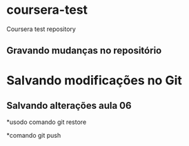 # coursera-test
Coursera test repository

## Gravando mudanças no repositório

# Salvando modificações no Git

## Salvando alterações aula 06
*usodo comando git restore

*comando git push